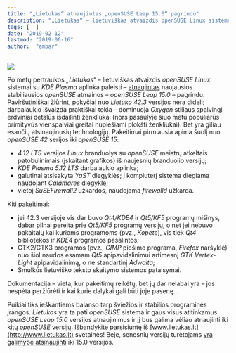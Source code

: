 ```yaml
---
title: "„Lietukas“ atnaujintas „openSUSE Leap 15.0“ pagrindu"
description: "„Lietukas“ – lietuviškas atvaizdis openSUSE Linux sistemai su KDE Plasma aplinka paleisti – atnaujintas openSUSE Leap 15.0 pagrindu"
tags: [  ]
date: "2019-02-12"
lastmod: "2019-06-16"
author:  "embar"
---
```

![](/images/naujienos/Lietukas_logo.png)

Po metų pertraukos _„Lietukas“_ – lietuviškas atvaizdis _openSUSE Linux_ sistemai su _KDE Plasma_ aplinka paleisti – [atnaujintas](http://www.lietukas.lt/gauti.html) naujausios stabiliausios _openSUSE_ atmainos – _openSUSE Leap 15.0_ – pagrindu. Paviršutiniškai žiūrint, pokyčiai nuo _Lietuko 42.3_ versijos nėra dideli; darbalaukio išvaizda praktiškai tokia – dominuoja _Oxygen_ stiliaus spalvingi erdviniai detalūs išdailinti ženkliukai (nors pasaulyje šiuo metu populiarūs primityvūs vienspalviai greitai nupiešiami plokšti ženkliukai). Bet yra giliau esančių atsinaujinusių technologijų. Pakeitimai pirmiausia apima šuolį nuo _openSUSE 42_ serijos iki _openSUSE 15_:

*   _4.12 LTS_ versijos _Linux_ branduolys su _openSUSE_ meistrų atkeltais patobulinimais (įskaitant grafikos) iš naujesnių branduolio versijų;
*   _KDE Plasma 5.12 LTS_ darbalaukio aplinka;
*   galutinai atsisakyta _YaST_ diegyklės; į kompiuterį sistema diegiama naudojant _Calamares_ diegyklę;
*   vietoj _SuSEFirewall2_ užkardos, naudojama _firewalld_ užkarda.

Kiti pakeitimai:

*   jei 42.3 versijoje vis dar buvo _Qt4/KDE4_ ir _Qt5/KF5_ programų mišinys, dabar pilnai pereita prie _Qt5/KF5_ programų versijų, o net jei nebuvo pakaitalų kai kurioms programoms (pvz., _Kopete_), vis tiek _Qt4_ bibliotekos ir _KDE4_ programos pašalintos;
*   GTK2/GTK3 programos (pvz., _GIMP_ piešimo programa, _Firefox_ naršyklė) nuo šiol naudos esamam _Qt5_ apipavidalinimui artimesnį _GTK Vertex-Light_ apipavidalinimą, o ne standartinį _Adwaita_;
*   Smulkūs lietuviško teksto skaitymo sistemos pataisymai.

Dokumentacija – vieta, kur pakeitimų reikėtų, bet jų dar nelabai yra – jos nespėta peržiūrėti ir kai kurie dalykai gali būti joje pasenę...

Puikiai tiks ieškantiems balanso tarp šviežios ir stabilios programinės įrangos. _Lietukas_ yra ta pati _openSUSE_ sistema ir gaus visus atitinkamus _openSUSE Leap 15.0_ versijos atnaujinimus ir jį bus galima vėliau atnaujinti iki kitų _openSUSE_ versijų. Išbandykite parsisiuntę iš [www.lietukas.lt](http://www.lietukas.lt) svetainės! Beje, senesnių versijų turėtojams [yra galimybė atsinaujinti](http://www.lietukas.lt/ymp/lietuko_atnaujinimas.html) iki 15.0 versijos.
